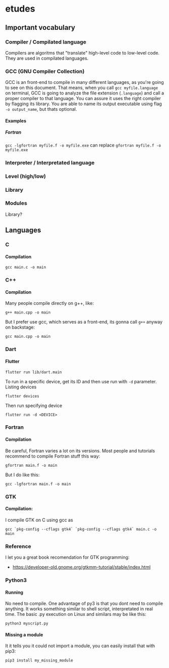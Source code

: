 # etudes

## Important vocabulary

### Compiler / Compilated language
Compilers are algoritms that "translate" high-level code to low-level code. They are used in compilated languages.

### GCC (GNU Compiler Collection)
GCC is an front-end to compile in many different languages, as you're going to see on this document. That means, when you call `gcc myfile.language` on terminal, GCC is going to analyze the file extension (`.language`) and call a proper compiler to that language. You can assure it uses the right compiler by flagging its library. You are able to name its output executable using flag `-o output_name`, but thats optional.
#### Examples
##### Fortran
`gcc -lgfortran myfile.f -o myfile.exe`
can replace 
`gfortran myfile.f -o myfile.exe`

### Interpreter / Interpretated language

### Level (high/low)

### Library

### Modules
Library?

## Languages

### C
#### Compilation
```
gcc main.c -o main
```
### C++
#### Compilation
Many people compile directly on g++, like:
```
g++ main.cpp -o main
```
But I prefer use gcc, which serves as a front-end, its gonna call `g++` anyway on backstage:
```
gcc main.cpp -o main
```
### Dart

#### Flutter
```
flutter run lib/dart.main
```
To run in a specific device, get its ID and then use run with `-d` parameter.
Listing devices
```
flutter devices
```
Then run specifying device
```
flutter run -d <DEVICE>
```

### Fortran
#### Compilation
Be careful, Fortran varies a lot on its versions.
Most people and tutorials recommend to compile Fortran stuff this way:
```
gfortran main.f -o main
```
But I do like this:
``` 
gcc -lgfortran main.f -o main
```


### GTK
#### Compilation:
I compile GTK on C using gcc as 
```
gcc `pkg-config --cflags gtk4` `pkg-config --cflags gtk4` main.c -o main
```
### Reference
I let you a great book recomendation for GTK programming:
- https://developer-old.gnome.org/gtkmm-tutorial/stable/index.html


### Python3
#### Running
No need to compile. One advantage of py3 is that you dont need to compile anything. It works something similar to shell script, interpretated in real time.
The basic .py execution on Linux and similars may be like this:
```
python3 myscript.py
```
#### Missing a module
It it tells you it could not import a module, you can easily install that with pip3:
```
pip3 install my_missing_module
```
